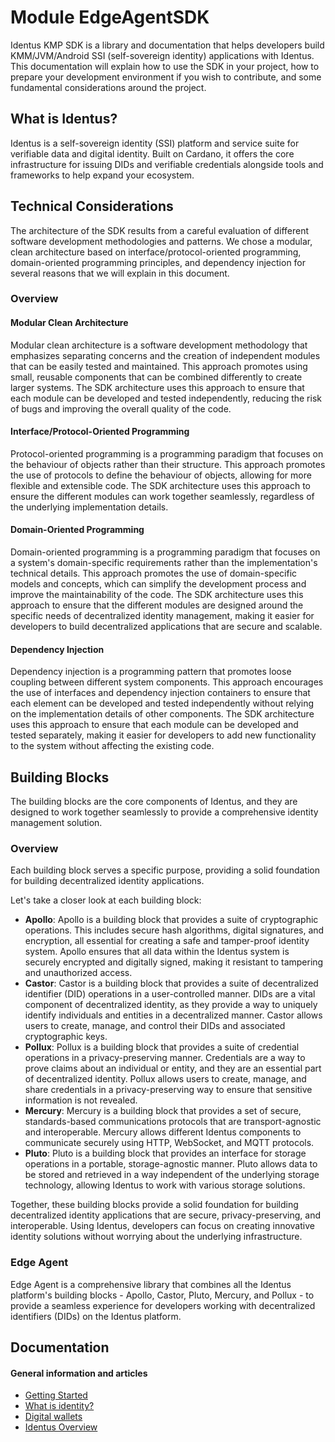 # Module EdgeAgentSDK

Identus KMP SDK is a library and documentation that helps developers build KMM/JVM/Android SSI (self-sovereign
identity) applications with Identus. This documentation will explain how to use the SDK in your project, how to
prepare your development environment if you wish to contribute, and some fundamental considerations around the project.

## What is Identus?

Identus is a self-sovereign identity (SSI) platform and service suite for verifiable data and digital identity.
Built on Cardano, it offers the core infrastructure for issuing DIDs and verifiable credentials alongside tools and
frameworks to help expand your ecosystem.

## Technical Considerations

The architecture of the SDK results from a careful evaluation of different software development methodologies and
patterns. We chose a modular, clean architecture based on interface/protocol-oriented programming, domain-oriented
programming principles, and dependency injection for several reasons that we will explain in this document.

### Overview

#### Modular Clean Architecture

Modular clean architecture is a software development methodology that emphasizes separating concerns and the creation of
independent modules that can be easily tested and maintained. This approach promotes using small, reusable components
that can be combined differently to create larger systems. The SDK architecture uses this approach to ensure that each
module can be developed and tested independently, reducing the risk of bugs and improving the overall quality of the
code.

#### Interface/Protocol-Oriented Programming

Protocol-oriented programming is a programming paradigm that focuses on the behaviour of objects rather than their
structure. This approach promotes the use of protocols to define the behaviour of objects, allowing for more flexible
and extensible code. The SDK architecture uses this approach to ensure the different modules can work together
seamlessly, regardless of the underlying implementation details.

#### Domain-Oriented Programming

Domain-oriented programming is a programming paradigm that focuses on a system's domain-specific requirements rather
than the implementation's technical details. This approach promotes the use of domain-specific models and concepts,
which can simplify the development process and improve the maintainability of the code. The SDK architecture uses this
approach to ensure that the different modules are designed around the specific needs of decentralized identity
management, making it easier for developers to build decentralized applications that are secure and scalable.

#### Dependency Injection

Dependency injection is a programming pattern that promotes loose coupling between different system components. This
approach encourages the use of interfaces and dependency injection containers to ensure that each element can be
developed and tested independently without relying on the implementation details of other components. The SDK
architecture uses this approach to ensure that each module can be developed and tested separately, making it easier for
developers to add new functionality to the system without affecting the existing code.

## Building Blocks

The building blocks are the core components of Identus, and they are designed to work together seamlessly to provide
a comprehensive identity management solution.

### Overview

Each building block serves a specific purpose, providing a solid foundation for building decentralized identity
applications.

Let's take a closer look at each building block:

- **Apollo**: Apollo is a building block that provides a suite of cryptographic operations. This includes secure hash
  algorithms, digital signatures, and encryption, all essential for creating a safe and tamper-proof identity system.
  Apollo ensures that all data within the Identus system is securely encrypted and digitally signed, making it
  resistant to tampering and unauthorized access.
- **Castor**: Castor is a building block that provides a suite of decentralized identifier (DID) operations in a
  user-controlled manner. DIDs are a vital component of decentralized identity, as they provide a way to uniquely
  identify individuals and entities in a decentralized manner. Castor allows users to create, manage, and control their
  DIDs and associated cryptographic keys.
- **Pollux**: Pollux is a building block that provides a suite of credential operations in a privacy-preserving manner.
  Credentials are a way to prove claims about an individual or entity, and they are an essential part of decentralized
  identity. Pollux allows users to create, manage, and share credentials in a privacy-preserving way to ensure that
  sensitive information is not revealed.
- **Mercury**: Mercury is a building block that provides a set of secure, standards-based communications protocols that
  are transport-agnostic and interoperable. Mercury allows different Identus components to communicate securely
  using HTTP, WebSocket, and MQTT protocols.
- **Pluto**: Pluto is a building block that provides an interface for storage operations in a portable, storage-agnostic
  manner. Pluto allows data to be stored and retrieved in a way independent of the underlying storage technology,
  allowing Identus to work with various storage solutions.

Together, these building blocks provide a solid foundation for building decentralized identity applications that are
secure, privacy-preserving, and interoperable. Using Identus, developers can focus on creating innovative identity
solutions without worrying about the underlying infrastructure.

### Edge Agent

Edge Agent is a comprehensive library that combines all the Identus platform's building blocks - Apollo, Castor, Pluto,
Mercury, and Pollux - to provide a seamless experience for developers working with decentralized identifiers (DIDs) on
the Identus platform.

## Documentation

#### General information and articles

- [Getting Started](https://docs.atalaprism.io/docs/getting-started)
- [What is identity?](https://docs.atalaprism.io/docs/concepts/what-is-identity)
- [Digital wallets](https://docs.atalaprism.io/docs/concepts/digital-wallets)
- [Identus Overview](https://docs.atalaprism.io/docs/atala-prism/overview)

